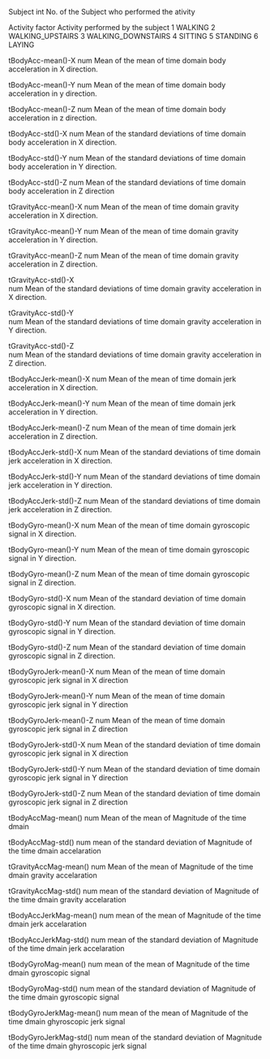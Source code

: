 Subject
        int
        No. of the Subject who performed the ativity
        
Activity
        factor
        Activity performed by the subject
                1 WALKING
                2 WALKING_UPSTAIRS
                3 WALKING_DOWNSTAIRS
                4 SITTING
                5 STANDING
                6 LAYING
                
tBodyAcc-mean()-X
        num
        Mean of the mean of time domain body acceleration in X direction.
        
tBodyAcc-mean()-Y
        num
        Mean of the mean of time domain body acceleration in y direction.
        
tBodyAcc-mean()-Z
        num
        Mean of the mean of time domain body acceleration in z direction.
        
tBodyAcc-std()-X
        num
        Mean of the standard deviations of time domain body acceleration in X direction.
        
tBodyAcc-std()-Y
        num
        Mean of the standard deviations of time domain body acceleration in Y direction.
        
tBodyAcc-std()-Z
        num
        Mean of the standard deviations of time domain body acceleration in Z direction
        
tGravityAcc-mean()-X 
        num
        Mean of the mean of time domain gravity acceleration in X direction.
        
tGravityAcc-mean()-Y 
        num
        Mean of the mean of time domain gravity acceleration in Y direction.
        
tGravityAcc-mean()-Z 
        num
        Mean of the mean of time domain gravity acceleration in Z direction.
        
tGravityAcc-std()-X    
        num
        Mean of the standard deviations of time domain gravity acceleration in X direction.
        
tGravityAcc-std()-Y    
        num
        Mean of the standard deviations of time domain gravity acceleration in Y direction.
        
tGravityAcc-std()-Z    
        num
        Mean of the standard deviations of time domain gravity acceleration in Z direction.
        
tBodyAccJerk-mean()-X
        num
        Mean of the mean of time domain jerk acceleration in X direction.
        
tBodyAccJerk-mean()-Y
        num
        Mean of the mean of time domain jerk acceleration in Y direction.
        
tBodyAccJerk-mean()-Z
        num
        Mean of the mean of time domain jerk acceleration in Z direction.
        
tBodyAccJerk-std()-X
        num
        Mean of the standard deviations of time domain jerk acceleration in X direction.
        
tBodyAccJerk-std()-Y
        num
        Mean of the standard deviations of time domain jerk acceleration in Y direction.
        
tBodyAccJerk-std()-Z
        num
        Mean of the standard deviations of time domain jerk acceleration in Z direction.
        
tBodyGyro-mean()-X
        num
        Mean of the mean of time domain gyroscopic signal in X direction.
        
tBodyGyro-mean()-Y
        num
        Mean of the mean of time domain gyroscopic signal in Y direction.
        
tBodyGyro-mean()-Z
        num
        Mean of the mean of time domain gyroscopic signal in Z direction.
        
tBodyGyro-std()-X
        num
        Mean of the standard deviation of time domain gyroscopic signal in X direction.
        
tBodyGyro-std()-Y
        num
        Mean of the standard deviation of time domain gyroscopic signal in Y direction.
        
tBodyGyro-std()-Z
        num
        Mean of the standard deviation of time domain gyroscopic signal in Z direction.
        
tBodyGyroJerk-mean()-X
        num
        Mean of the mean of time domain gyroscopic jerk signal in X direction
        
tBodyGyroJerk-mean()-Y
        num
        Mean of the mean of time domain gyroscopic jerk signal in Y direction
        
tBodyGyroJerk-mean()-Z
        num
        Mean of the mean of time domain gyroscopic jerk signal in Z direction
        
tBodyGyroJerk-std()-X
        num
        Mean of the standard deviation of time domain gyroscopic jerk signal in X direction
        
tBodyGyroJerk-std()-Y
        num
        Mean of the standard deviation of time domain gyroscopic jerk signal in Y direction
        
tBodyGyroJerk-std()-Z
        num
        Mean of the standard deviation of time domain gyroscopic jerk signal in Z direction
        
tBodyAccMag-mean()
        num
        Mean of the mean of Magnitude of the time dmain 
        
tBodyAccMag-std()
        num
        mean of the standard deviation of Magnitude of the time dmain accelaration
        
tGravityAccMag-mean()
        num
        Mean of the mean of Magnitude of the time dmain gravity accelaration
        
tGravityAccMag-std()
        num
        mean of the standard deviation of Magnitude of the time dmain gravity accelaration
        
tBodyAccJerkMag-mean()
        num
        mean of the mean of Magnitude of the time dmain jerk accelaration
        
tBodyAccJerkMag-std()
        num
        mean of the standard deviation of Magnitude of the time dmain jerk accelaration
        
tBodyGyroMag-mean()
        num
        mean of the mean of Magnitude of the time dmain gyroscopic signal
        
tBodyGyroMag-std()
        num
        mean of the standard deviation of Magnitude of the time dmain gyroscopic signal
        
tBodyGyroJerkMag-mean()
        num
        mean of the mean of Magnitude of the time dmain ghyroscopic jerk signal
        
tBodyGyroJerkMag-std()
        num
        mean of the standard deviation of Magnitude of the time dmain ghyroscopic jerk signal
        